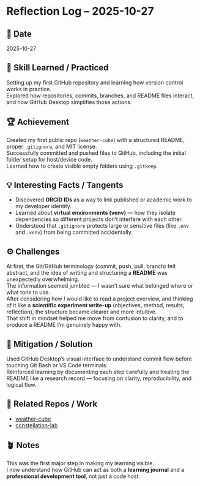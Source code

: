 # Reflection Log – 2025-10-27

## 📅 Date
2025-10-27

## 🧠 Skill Learned / Practiced
Setting up my first GitHub repository and learning how version control works in practice.  
Explored how repositories, commits, branches, and README files interact, and how GitHub Desktop simplifies those actions.

## 🏆 Achievement
Created my first public repo (`weather-cube`) with a structured README, proper `.gitignore`, and MIT license.  
Successfully committed and pushed files to GitHub, including the initial folder setup for host/device code.  
Learned how to create visible empty folders using `.gitkeep`.

## 💡 Interesting Facts / Tangents
- Discovered **ORCID IDs** as a way to link published or academic work to my developer identity.  
- Learned about **virtual environments (venv)** — how they isolate dependencies so different projects don’t interfere with each other.  
- Understood that `.gitignore` protects large or sensitive files (like `.env` and `.venv`) from being committed accidentally.

## ⚙️ Challenges
At first, the Git/GitHub terminology (commit, push, pull, branch) felt abstract, and the idea of writing and structuring a **README** was unexpectedly overwhelming.  
The information seemed jumbled — I wasn’t sure what belonged where or what tone to use.  
After considering how *I* would like to read a project overview, and thinking of it like a **scientific experiment write-up** (objectives, method, results, reflection), the structure became clearer and more intuitive.  
That shift in mindset helped me move from confusion to clarity, and to produce a README I’m genuinely happy with.

## 🧩 Mitigation / Solution
Used GitHub Desktop’s visual interface to understand commit flow before touching Git Bash or VS Code terminals.  
Reinforced learning by documenting each step carefully and treating the README like a research record — focusing on clarity, reproducibility, and logical flow.

## 🔗 Related Repos / Work
- [weather-cube](../weather-cube)
- [constellation-lab](../constellation-lab)

## 🪴 Notes
This was the first major step in making my learning visible.  
I now understand how GitHub can act as both a **learning journal** and a **professional development tool**, not just a code host.
